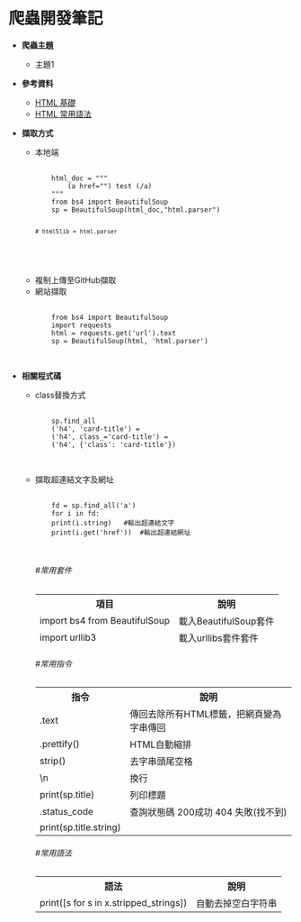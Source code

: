 # 爬蟲開發筆記

<ul>
  
  <li>
  <p><strong>爬蟲主題</strong></p>
  <ul>
  <li><a href="..." rel="nofollow"></a>主題1</li>       
  </ul>
  </li>
  
  
  <li>
  <p><strong>參考資料</strong></p>
  <ul>
  <li><a href="https://developer.mozilla.org/zh-TW/docs/Learn/Getting_started_with_the_web/HTML_basics" rel="nofollow">HTML 基礎</a></li>       
  <li><a href="">HTML 常用語法</a></li>
  </ul>
  </li>




  
  <li>
  <p><strong>擷取方式</strong></p>
  <ul>
  
  <li>本地端 
  <pre>
  <code>
    html_doc = """
        (a href="") test (/a)
    """
    from bs4 import BeautifulSoup
    sp = BeautifulSoup(html_doc,"html.parser")

    # html5lib = html.parser
  </code>
  </pre></li> 

  <li>複制上傳至GitHub擷取</li>

  <li>網站擷取
  <pre>
  <code>
    from bs4 import BeautifulSoup
    import requests
    html = requests.get('url').text
    sp = BeautifulSoup(html, 'html.parser')
  </code>
  </pre></li> 



</ul>    

  <li>
  <p><strong>相關程式碼</strong></p>
  <ul>

  <li>class替換方式
  <pre>
  <code>
    sp.find_all
    ('h4', 'card-title') = 
    ('h4', class_='card-title') = 
    ('h4', {'class': 'card-title'})
  </code>
  </pre></li> 

  <li>擷取超連結文字及網址
  <pre>
  <code>
    fd = sp.find_all('a')  
    for i in fd:  
    print(i.string)   #輸出超連結文字 
    print(i.get('href'))  #輸出超連結網址 
  </code>
  </pre></li> 






<h6>#常用套件</h6>
<table>
<thead>
<tr>
<th>項目</th>
<th align="center">說明</th>
</tr>  

<tr>
  <td>import bs4 from BeautifulSoup</td>
  <td>載入BeautifulSoup套件</td>
</tr> 

<tr>
  <td>import urllib3</td>
  <td>載入urllibs套件套件</td>
</tr> 


</tbody>
</table>
</thead>
<tbody>


<h6>#常用指令</h6>
<table>
<tbody>
<tr>
<th>指令</th>
<th>說明</th>
</tr>
<tr>
  <td>.text</td>
  <td>傳回去除所有HTML標籤，把網頁變為字串傳回</td>
</tr>  

<tr>
  <td>.prettify()</td>
  <td>HTML自動縮排</td>
</tr>



<tr>
  <td>strip()</td>
  <td>去字串頭尾空格</td>
</tr>

<tr>
  <td>\n</td>
  <td>換行</td>
</tr>

<tr>
  <td>print(sp.title)</td>
  <td>列印標題</td>
</tr>

<tr>
  <td>.status_code</td>
  <td>查詢狀態碼   200成功   404 失敗(找不到)</td>
</tr> 


<tr>
  <td>print(sp.title.string)</td>
  <td></td>
</tr> 

</tbody>
</table>


<h6>#常用語法</h6>
<table>
<tbody>

<tr>
<th>語法</th>
<th>說明</th>
</tr>

<tr>
  <td>print([s for s in x.stripped_strings])</td>
  <td>自動去掉空白字符串</td>
</tr>


</tbody>
</table>